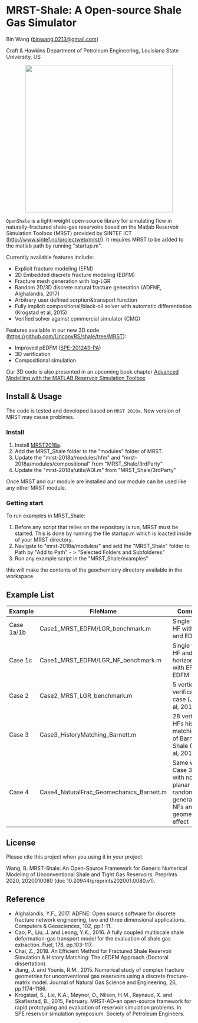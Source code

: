 MRST-Shale: A Open-source Shale Gas Simulator
==============================================================================================
Bin Wang (binwang.0213@gmail.com)

Craft & Hawkins Department of Petroleum Engineering, Louisiana State University, US

<p align="center">
  <img src = "https://github.com/BinWang0213/MRST_Shale/blob/master/doc/demo.png" height="400">
</p>

`OpenShale` is a light-weight open-source library for simulating flow in naturally-fractured shale-gas reservoirs based on the Matlab Reservoir Simulation Toolbox (MRST) provided by SINTEF ICT (http://www.sintef.no/projectweb/mrst/). It requires MRST to be added to the matlab path by running "startup.m".

Currently available features include:

* Explicit fracture modeling (EFM)
* 2D Embedded discrete fracture modeling (EDFM)
* Fracture mesh generation with log-LGR
* Random 2D/3D discrete natural fracture generation (ADFNE, Alghalandis, 2017) 
* Arbitrary user defined sorption&transport function
* Fully implicit compositional/black-oil solver with automatic differentiation (Krogstad et al, 2015)
* Verified solver against commercial simulator (CMG)

Features available in our new 3D code (https://github.com/UnconvRS/shale/tree/MRST):
* Improved pEDFM ([SPE-201243-PA](https://doi.org/10.2118/201243-PA))
* 3D verification
* Compositional simulation 

Our 3D code is also presented in an upcoming book chapter [Advanced Modelling with the MATLAB Reservoir Simulation Toolbox](https://www.cambridge.org/core/books/advanced-modelling-with-the-matlab-reservoir-simulation-toolbox/7AC2425C73F6F729DB88DB1A504FA1E7)  

## Install & Usage

The code is tested and developed based on `MRST 2018a`. New version of MRST may cause problmes.

### Install ###
1. Install [MRST2018a](http://www.mrst.no). 
2. Add the MRST_Shale folder to the "modules" folder of MRST.
3. Update the "mrst-2018a/modules/hfm" and "mrst-2018a/modules/compositional"  from  "MRST_Shale/3rdParty"
4. Update the "mrst-2018a/utils/ADI.m"  from  "MRST_Shale/3rdParty"

Once MRST and our module are installed and our module can be used like any other MRST module. 

### Getting start ###

To run examples in MRST_Shale:
1. Before any script that relies on the repository is run, MRST must be started. This is done by running the file startup.m which is loacted inside of your MRST directory.
2. Navigate to  "mrst-2018a/modules/" and add the "MRST_Shale" folder to Path by  "Add to Path" - > "Selected Folders and Subfolderes"
3. Run any example script in the "MRST_Shale/examples"


this will make the contents of the geochemistry directory available in the workspace.

## Example List
| Example | FileName  | Comments |
|---|---|---|
| Case 1a/1b  | Case1_MRST_EDFM/LGR_benchmark.m  | Single vertical HF with EFM and EDFM |
| Case 1c  | Case1_MRST_EDFM/LGR_NF_benchmark.m  | Single vertical HF and 3 horizontal NFs with EFM and EDFM |
| Case 2  | Case2_MRST_LGR_benchmark.m  | 5 vertical HFs verification case (Jiang et al, 2015) |
| Case 3  | Case3_HistoryMatching_Barnett.m  | 28 vertical HFs history matching case of Barnett Shale (Cao et al, 2016) |
| Case 4  | Case4_NaturalFrac_Geomechanics_Barnett.m  | Same with Case 3 but with non-planar HFs, random generated NFs and geomechanics effect |

## License
Please cite this project when you using it in your project

Wang, B. MRST-Shale: An Open-Source Framework for Generic Numerical Modeling of Unconventional Shale and Tight Gas Reservoirs. Preprints 2020, 2020010080 (doi: 10.20944/preprints202001.0080.v1).

## Reference

* Alghalandis, Y.F., 2017. ADFNE: Open source software for discrete fracture network engineering, two and three dimensional applications. Computers & Geosciences, 102, pp.1-11.
* Cao, P., Liu, J. and Leong, Y.K., 2016. A fully coupled multiscale shale deformation-gas transport model for the evaluation of shale gas extraction. Fuel, 178, pp.103-117.
* Chai, Z., 2018. An Efficient Method for Fractured Shale Reservoir Simulation & History Matching: The cEDFM Approach (Doctoral dissertation).
* Jiang, J. and Younis, R.M., 2015. Numerical study of complex fracture geometries for unconventional gas reservoirs using a discrete fracture-matrix model. Journal of Natural Gas Science and Engineering, 26, pp.1174-1186.
* Krogstad, S., Lie, K.A., Møyner, O., Nilsen, H.M., Raynaud, X. and Skaflestad, B., 2015, February. MRST-AD–an open-source framework for rapid prototyping and evaluation of reservoir simulation problems. In SPE reservoir simulation symposium. Society of Petroleum Engineers.
